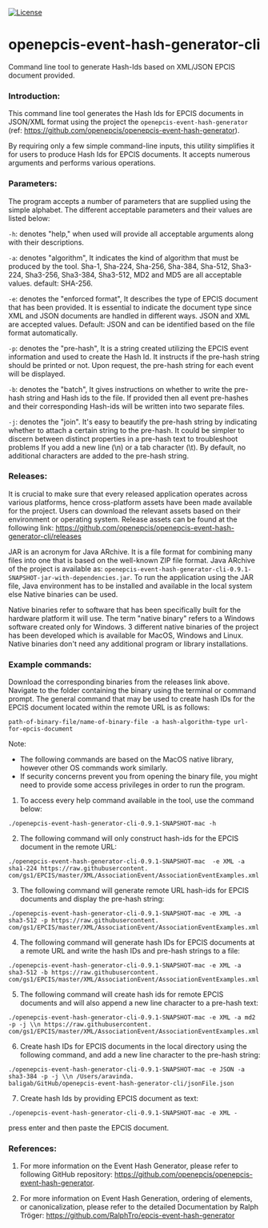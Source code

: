 [![License](https://img.shields.io/badge/License-Apache_2.0-blue.svg)](https://opensource.org/licenses/Apache-2.0)

# openepcis-event-hash-generator-cli

Command line tool to generate Hash-Ids based on XML/JSON EPCIS document provided.

### Introduction:

This command line tool generates the Hash Ids for EPCIS documents in JSON/XML format using the project the `openepcis-event-hash-generator` (ref: https://github.com/openepcis/openepcis-event-hash-generator).

By requiring only a few simple command-line inputs, this utility simplifies it for users to produce Hash Ids for EPCIS documents. It accepts numerous arguments and performs various operations.


### Parameters:

The program accepts a number of parameters that are supplied using the simple alphabet. The different acceptable parameters and their values are listed below:

`-h`: denotes "help," when used will provide all acceptable arguments along with their descriptions.

`-a`: denotes "algorithm", It indicates the kind of algorithm that must be produced by the tool. Sha-1, Sha-224, Sha-256, Sha-384, Sha-512, Sha3-224, Sha3-256, Sha3-384, Sha3-512, MD2 and MD5 are all acceptable values. default: SHA-256.

`-e`: denotes the "enforced format", It describes the type of EPCIS document that has been provided. It is essential to indicate the document type since XML and JSON documents are handled in different ways. JSON and XML are accepted values. Default: JSON and can be identified based on the file format automatically.

`-p`: denotes the "pre-hash", It is a string created utilizing the EPCIS event information and used to create the Hash Id. It instructs if the pre-hash string should be printed 
or not. Upon request, the pre-hash string for each event will be displayed.

`-b`: denotes the "batch", It gives instructions on whether to write the pre-hash string and Hash ids to the file. If provided then all event pre-hashes and their 
corresponding Hash-ids will be written into two separate files.

`-j`: denotes the "join". It's easy to beautify the pre-hash string by indicating whether to attach a certain string to the pre-hash. It could be simpler to discern between distinct properties in a pre-hash text to troubleshoot problems If you add a new line (\n) or a tab character (\t). By default, no additional characters are added to the pre-hash string.

### Releases:
It is crucial to make sure that every released application operates across various platforms, hence cross-platform assets have been made available for the project. Users can 
download 
the relevant assets based on their environment or operating system. Release assets can be found at the following link: 
https://github.com/openepcis/openepcis-event-hash-generator-cli/releases



JAR is an acronym for Java ARchive. It is a file format for combining many files into one that is based on the well-known ZIP file format. Java ARchive of the project is 
available as: `openepcis-event-hash-generator-cli-0.9.1-SNAPSHOT-jar-with-dependencies.jar`. To run the application using the JAR file, Java environment has to be installed and 
available in the local system else Native binaries can be used.

Native binaries refer to software that has been specifically built for the hardware platform it will use. The term "native binary" refers to a Windows software created only for Windows. 3 different native binaries of the project has been developed which is available for MacOS, Windows and Linux. Native binaries don't need any additional program or library installations.

### Example commands:

Download the corresponding binaries from the releases link above. Navigate to the folder containing the binary using the terminal or command prompt. The general command that may be used to create hash IDs for the EPCIS document located within the remote URL is as follows:
```
path-of-binary-file/name-of-binary-file -a hash-algorithm-type url-for-epcis-document
```

Note: 
* The following commands are based on the MacOS native library, however other OS commands work similarly. 
* If security concerns prevent you from opening the binary file, you might need to provide some access privileges in order to run the program.

1. To access every help command available in the tool, use the command below:
```
./openepcis-event-hash-generator-cli-0.9.1-SNAPSHOT-mac -h
```

2. The following command will only construct hash-ids for the EPCIS document in the remote URL:
```
./openepcis-event-hash-generator-cli-0.9.1-SNAPSHOT-mac  -e XML -a sha1-224 https://raw.githubusercontent.
com/gs1/EPCIS/master/XML/AssociationEvent/AssociationEventExamples.xml
```

3. The following command will generate remote URL hash-ids for EPCIS documents and display the pre-hash string:
```
./openepcis-event-hash-generator-cli-0.9.1-SNAPSHOT-mac -e XML -a sha3-512 -p https://raw.githubusercontent.
com/gs1/EPCIS/master/XML/AssociationEvent/AssociationEventExamples.xml
```

4. The following command will generate hash IDs for EPCIS documents at a remote URL and write the hash IDs and pre-hash strings to a file:
```
./openepcis-event-hash-generator-cli-0.9.1-SNAPSHOT-mac -e XML -a sha3-512 -b https://raw.githubusercontent.
com/gs1/EPCIS/master/XML/AssociationEvent/AssociationEventExamples.xml
```

5. The following command will create hash ids for remote EPCIS documents and will also append a new line character to a pre-hash text:
 ```
./openepcis-event-hash-generator-cli-0.9.1-SNAPSHOT-mac -e XML -a md2 -p -j \\n https://raw.githubusercontent.
com/gs1/EPCIS/master/XML/AssociationEvent/AssociationEventExamples.xml
```

6. Create hash IDs for EPCIS documents in the local directory using the following command, and add a new line character to the pre-hash string:
```
./openepcis-event-hash-generator-cli-0.9.1-SNAPSHOT-mac -e JSON -a sha3-384 -p -j \\n /Users/aravinda.
baligab/GitHub/openepcis-event-hash-generator-cli/jsonFile.json
```

7. Create hash Ids by providing EPCIS document as text:
```
./openepcis-event-hash-generator-cli-0.9.1-SNAPSHOT-mac -e XML -
```
press enter and then paste the EPCIS document.

### References:
1. For more information on the Event Hash Generator, please refer to following GitHub repository:
https://github.com/openepcis/openepcis-event-hash-generator.


2. For more information on Event Hash Generation, ordering of elements, or canonicalization, please refer to the detailed Documentation by Ralph Tröger: https://github.com/RalphTro/epcis-event-hash-generator